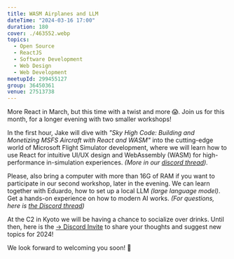 ```yaml
---
title: WASM Airplanes and LLM
dateTime: "2024-03-16 17:00"
duration: 180
cover: ./463552.webp
topics:
  - Open Source
  - ReactJS
  - Software Development
  - Web Design
  - Web Development
meetupId: 299455127
group: 36450361
venue: 27513738
---
```


More React in March, but this time with a twist and more 😱. Join us for this month, for a longer evening with two smaller workshops!

In the first hour, Jake will dive with _"Sky High Code: Building and Monetizing MSFS Aircraft with React and WASM"_ into the cutting-edge world of Microsoft Flight Simulator development, where we will learn how to use React for intuitive UI/UX design and WebAssembly (WASM) for high-performance in-simulation experiences. _(More in our [discord thread](https://discord.com/channels/1034792577293094972/1205677359550701598))._

Please, also bring a computer with more than 16G of RAM if you want to participate in our second workshop, later in the evening. We can learn together with Eduardo, how to set up a local LLM _(large language model)_. Get a hands-on experience on how to modern AI works. _(For questions, here is [the Discord thread](https://discord.com/channels/1034792577293094972/1202785893925261382))_

At the C2 in Kyoto we will be having a chance to socialize over drinks. Until then, here is the [→ Discord Invite](https://owddm.com/discord) to share your thoughts and suggest new topics for 2024!

We look forward to welcoming you soon! 👋
